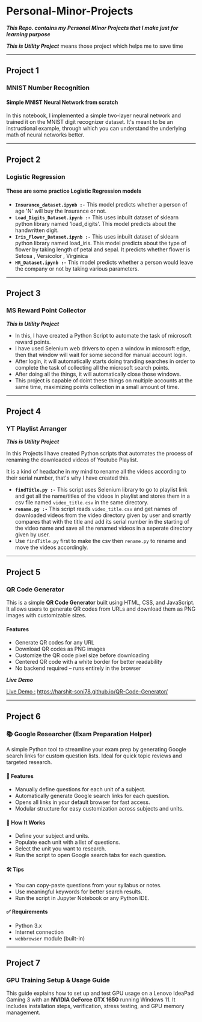 # Personal-Minor-Projects

**_This Repo. contains my Personal Minor Projects that I make just for learning purpose_**

**_This is Utility Project_** means those project which helps me to save time

---

## Project 1

### MNIST Number Recognition

#### Simple MNIST Neural Network from scratch

In this notebook, I implemented a simple two-layer neural network and trained it on the MNIST digit recognizer dataset. It's meant to be an instructional example, through which you can understand the underlying math of neural networks better.

---

## Project 2

### Logistic Regression

#### These are some practice Logistic Regression models

- **`Insurance_dataset.ipynb :-`** This model predicts whether a person of age 'N' will buy the Insurance or not.
- **`Load_Digits_Dataset.ipynb :-`** This uses inbuilt dataset of sklearn python library named 'load_digits'. This model predicts about the handwritten digit.
- **`Iris_Flower_Dataset.ipynb :-`** This uses inbuilt dataset of sklearn python library named load_iris. This model predicts about the type of flower by taking length of petal and sepal. It predicts whether flower is Setosa , Versicolor , Virginica
- **`HR_Dataset.ipynb :-`** This model predicts whether a person would leave the company or not by taking various parameters.

---

## Project 3

### MS Reward Point Collector

**_This is Utility Project_**

- In this, I have created a Python Script to automate the task of microsoft reward points.
- I have used Selenium web drivers to open a window in microsoft edge, then that window will wait for some second for manual account login.
- After login, it will automatically starts doing tranding searches in order to complete the task of collecting all the microsoft search points.
- After doing all the things, it will automatically close those windows.
- This project is capable of doint these things on multiple accounts at the same time, maximizing points collection in a small amount of time.

---

## Project 4

### YT Playlist Arranger

**_This is Utility Project_**

In this Projects I have created Python scripts that automates the process of renaming the downloaded videos of Youtube Playlist.

It is a kind of headache in my mind to rename all the videos according to their serial number, that's why I have created this.

- **`findTitle.py :-`** This script uses Selenium library to go to playlist link and get all the name/titles of the videos in playlist and stores them in a csv file named `video_title.csv` in the same directory.
- **`rename.py :-`** This script reads `video_title.csv` and get names of downloaded videos from the video directory given by user and smartly compares that with the title and add its serial number in the starting of the video name and save all the renamed videos in a seperate directory given by user.
- Use `findTitle.py` first to make the csv then `rename.py` to rename and move the videos accordingly.

---

## Project 5

### QR Code Generator

This is a simple **QR Code Generator** built using HTML, CSS, and JavaScript. It allows users to generate QR codes from URLs and download them as PNG images with customizable sizes.

#### Features

- Generate QR codes for any URL
- Download QR codes as PNG images
- Customize the QR code pixel size before downloading
- Centered QR code with a white border for better readability
- No backend required – runs entirely in the browser

**_Live Demo_**

[Live Demo :](https://harshit-soni78.github.io/QR-Code-Generator/)
<https://harshit-soni78.github.io/QR-Code-Generator/>

---

## Project 6

### 📚 Google Researcher (Exam Preparation Helper)

A simple Python tool to streamline your exam prep by generating Google search links for custom question lists. Ideal for quick topic reviews and targeted research.

#### 🚀 Features

- Manually define questions for each unit of a subject.
- Automatically generate Google search links for each question.
- Opens all links in your default browser for fast access.
- Modular structure for easy customization across subjects and units.

#### 🧠 How It Works

- Define your subject and units.
- Populate each unit with a list of questions.
- Select the unit you want to research.
- Run the script to open Google search tabs for each question.

#### 🛠️ Tips

- You can copy-paste questions from your syllabus or notes.
- Use meaningful keywords for better search results.
- Run the script in Jupyter Notebook or any Python IDE.

#### ✅ Requirements

- Python 3.x
- Internet connection
- `webbrowser` module (built-in)

---

## Project 7

### GPU Training Setup & Usage Guide

This guide explains how to set up and test GPU usage on a Lenovo IdeaPad Gaming 3 with an **NVIDIA GeForce GTX 1650** running Windows 11. It includes installation steps, verification, stress testing, and GPU memory management.
